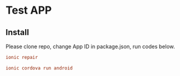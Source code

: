 # Test APP

## Install

Please clone repo, change App ID in package.json, run codes below.

``` ini
ionic repair
```

``` ini
ionic cordova run android 
```

